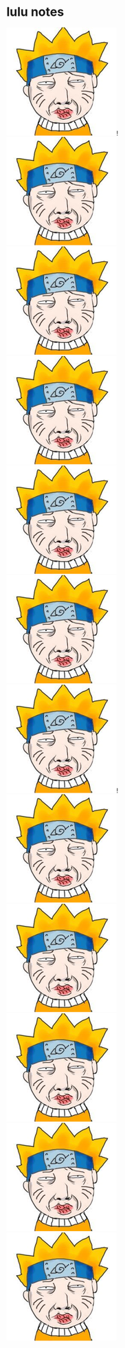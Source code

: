 lulu notes
========================
![lulu](./_image/lulu.jpg)!![lulu](./_image/lulu.jpg)![lulu](./_image/lulu.jpg)![lulu](./_image/lulu.jpg)![lulu](./_image/lulu.jpg)![lulu](./_image/lulu.jpg)![lulu](./_image/lulu.jpg)!![lulu](./_image/lulu.jpg)![lulu](./_image/lulu.jpg)![lulu](./_image/lulu.jpg)![lulu](./_image/lulu.jpg)![lulu](./_image/lulu.jpg)

